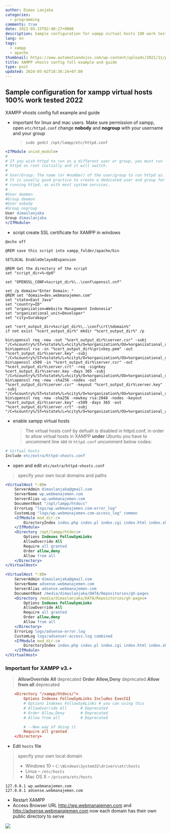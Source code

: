 ```yaml
---
author: Dimas Lanjaka
categories:
  - programming
comments: true
date: 2022-05-15T02:40:27+0000
description: Sample configuration for xampp virtual hosts 100 work tested 2022
lang: en
tags:
  - xampp
  - apache
thumbnail: https://www.automationdojos.com/wp-content/uploads/2021/11/post-xampp-virtualhost-fimg.png
title: XAMPP vhosts config full example and guide
type: post
updated: 2024-05-02T18:36:24+07:00
---
```


## Sample configuration for xampp virtual hosts 100% work tested 2022
XAMPP vhosts config full example and guide

- important for linux and mac users. Make sure permission of xampp, open `etc/httpd.conf` change **nobody** and **nogroup** with your username and your group
  > `sudo gedit /opt/lampp/etc/httpd.conf`
```apache
<IfModule unixd_module>
#
# If you wish httpd to run as a different user or group, you must run
# httpd as root initially and it will switch.
#
# User/Group: The name (or #number) of the user/group to run httpd as.
# It is usually good practice to create a dedicated user and group for
# running httpd, as with most system services.
#
#User daemon
#Group daemon
#User nobody
#Group nogroup
User dimaslanjaka
Group dimaslanjaka
</IfModule>
```

- script create SSL certificate for XAMPP in windows

```batch
@echo off

@REM save this script into xampp_folder/apache/bin

SETLOCAL EnableDelayedExpansion

@REM Get the directory of the script
set "script_dir=%~dp0"

set "OPENSSL_CONF=%script_dir%\..\conf\openssl.cnf"

set /p domain="Enter Domain: "
@REM set "domain=dev.webmanajemen.com"
set "state=East Java"
set "country=ID"
set "organization=Website Management Indonesia"
set "organizational_unit=Developer"
set "city=Surabaya"

set "cert_output_dir=%script_dir%\..\conf\crt\%domain%"
if not exist "%cert_output_dir%" mkdir "%cert_output_dir%" /p

bin\openssl req -new -out "%cert_output_dir%\server.csr" -subj "/C=%country%/ST=%state%/L=%city%/O=%organization%/OU=%organizational_unit%/CN=%domain%"
bin\openssl rsa -in "%cert_output_dir%\privkey.pem" -out "%cert_output_dir%\server.key" -subj "/C=%country%/ST=%state%/L=%city%/O=%organization%/OU=%organizational_unit%/CN=%domain%"
bin\openssl x509 -in "%cert_output_dir%\server.csr" -out "%cert_output_dir%\server.crt" -req -signkey %cert_output_dir%\server.key -days 365 -subj "/C=%country%/ST=%state%/L=%city%/O=%organization%/OU=%organizational_unit%/CN=%domain%"
bin\openssl req -new -sha256 -nodes -out "%cert_output_dir%\server.csr" -keyout "%cert_output_dir%\server.key" -subj "/C=%country%/ST=%state%/L=%city%/O=%organization%/OU=%organizational_unit%/CN=%domain%"
bin\openssl req -new -sha256 -newkey rsa:2048 -nodes -keyout "%cert_output_dir%\server.key" -x509 -days 365 -out "%cert_output_dir%\server.crt" -subj "/C=%country%/ST=%state%/L=%city%/O=%organization%/OU=%organizational_unit%/CN=%domain%"
```

- enable xampp virtual hosts
  > The virtual hosts conf by defualt is disabled in httpd.conf, in order to allow virtual hosts in XAMPP **under** Ubuntu you have to uncomment line `480` in `httpd.conf`
  uncomment below codes:
```apache
# Virtual hosts
Include etc/extra/httpd-vhosts.conf
```

- open and edit `etc/extra/httpd-vhosts.conf`
> specify your own local domains and paths
```apache
<VirtualHost *:80>
    ServerAdmin dimaslanjaka@gmail.com
    ServerName wp.webmanajemen.com
    ServerAlias wp.webmanajemen.com
    DocumentRoot "/opt/lampp/htdocs"
    ErrorLog "logs/wp.webmanajemen.com-error_log"
    CustomLog "logs/wp.webmanajemen.com-access_log" common
    <IfModule mod_dir.c>
        DirectoryIndex index.php index.pl index.cgi index.html index.xhtml index.htm
    </IfModule>
    <Directory /opt/lampp/htdocs>
        Options Indexes FollowSymLinks
        AllowOverride All
        Require all granted
        Order allow,deny
        Allow from all
    </Directory>
</VirtualHost>

<VirtualHost *:80>
    ServerAdmin dimaslanjaka@gmail.com
    ServerName adsense.webmanajemen.com
    ServerAlias adsense.webmanajemen.com
    DocumentRoot /media/dimaslanjaka/DATA/Repositories/gh-pages
    <Directory /media/dimaslanjaka/DATA/Repositories/gh-pages>
        Options Indexes FollowSymLinks
        AllowOverride All
        Require all granted
        Order allow,deny
        Allow from all
    </Directory>
    ErrorLog logs/adsense-error.log
    CustomLog logs/adsenser-access.log combined
    <IfModule mod_dir.c>
        DirectoryIndex index.php index.pl index.cgi index.html index.xhtml index.htm
    </IfModule>
</VirtualHost>
```

### Important for XAMPP v3.+
> **AllowOverride All** deprecated
> **Order Allow,Deny** deprecated
> **Allow from all** deprecated
```conf
    <Directory "/xampp/htdocs/">
        Options Indexes FollowSymLinks Includes ExecCGI
        # Options Indexes FollowSymLinks # you can using this
        # AllowOverride All      # Deprecated
        # Order Allow,Deny       # Deprecated
        # Allow from all         # Deprecated

        # --New way of doing it
        Require all granted
    </Directory>
```

- Edit `hosts` file
> specify your own local domain
> - Windows 10 – `C:\Windows\System32\drivers\etc\hosts`
> - Linux – `/etc/hosts`
> - Mac OS X – `/private/etc/hosts`
```hosts
127.0.0.1 wp.webmanajemen.com
127.0.0.1 adsense.webmanajemen.com
```

- Restart XAMPP
- Access Browser URL http://wp.webmanajemen.com and http://adsense.webmanajemen.com now each domain has their own public directory to serve

![](https://www.automationdojos.com/wp-content/uploads/2021/11/post-xampp-virtualhost-fimg.png)
